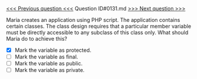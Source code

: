 [<<< Previous question <<<](0130.md)  Question ID#0131.md  [>>> Next question >>>](0132.md) 

Maria creates an application using PHP script. The application contains certain classes. The class design requires that a particular member variable must be directly accessible to any subclass of this class only. What should Maria do to achieve this?

- [x] Mark the variable as protected.
- [ ] Mark the variable as final.
- [ ] Mark the variable as public.
- [ ] Mark the variable as private.
